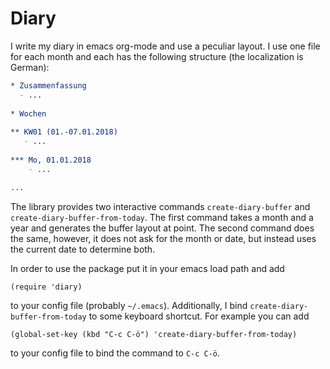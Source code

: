 Diary
=====

I write my diary in emacs org-mode and use a peculiar layout. I use one file for each month and each has the following structure (the localization is German):

```org
* Zusammenfassung
  - ...
  
* Wochen
  
** KW01 (01.-07.01.2018)
   - ...
   
*** Mo, 01.01.2018
	- ...

...
```
The library provides two interactive commands `create-diary-buffer` and `create-diary-buffer-from-today`. The first command takes a month and a year and generates the buffer layout at point. The second command does the same, however, it does not ask for the month or date, but instead uses the current date to determine both. 

In order to use the package put it in your emacs load path and add

```elisp
(require 'diary)
```

to your config file (probably `~/.emacs`). Additionally, I bind `create-diary-buffer-from-today` to some keyboard shortcut. For example you can add

```elisp
(global-set-key (kbd "C-c C-ö") 'create-diary-buffer-from-today)
```
to your config file to bind the command to `C-c C-ö`.
